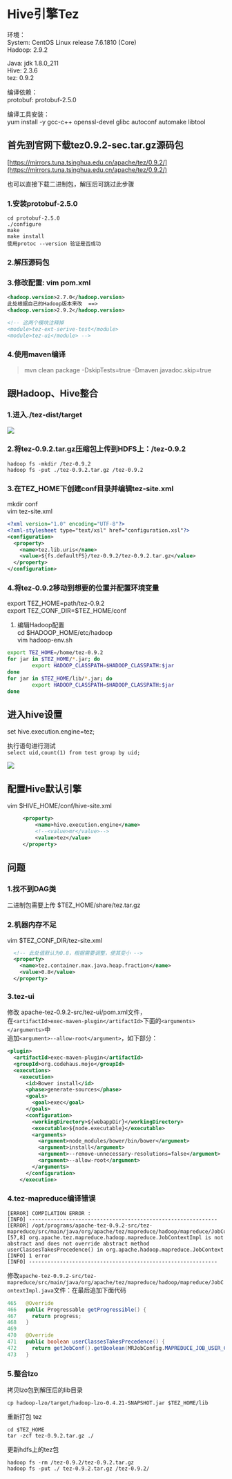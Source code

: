 # Hive引擎Tez

环境：  
System: CentOS Linux release 7.6.1810 (Core)  
Hadoop: 2.9.2  

Java: jdk 1.8.0_211  
Hive: 2.3.6  
tez: 0.9.2  

编译依赖：  
protobuf: protobuf-2.5.0  

编译工具安装：  
yum install -y gcc-c++ openssl-devel glibc autoconf automake libtool  

## 首先到官网下载tez0.9.2-sec.tar.gz源码包

[https://mirrors.tuna.tsinghua.edu.cn/apache/tez/0.9.2/](https://mirrors.tuna.tsinghua.edu.cn/apache/tez/0.9.2/)

也可以直接下载二进制包，解压后可跳过此步骤

### 1.安装protobuf-2.5.0

```
cd protobuf-2.5.0  
./configure  
make  
make install  
使用protoc --version 验证是否成功
```

### 2.解压源码包

### 3.修改配置: vim pom.xml

```xml
<hadoop.version>2.7.0</hadoop.version>
此处根据自己的Hadoop版本来改  ==>
<hadoop.version>2.9.2</hadoop.version>

<!-- 这两个模块注释掉
<module>tez-ext-serive-test</module>
<module>tez-ui</module> -->
```

### 4.使用maven编译

> mvn clean package -DskipTests=true -Dmaven.javadoc.skip=true

## 跟Hadoop、Hive整合

### 1.进入./tez-dist/target

![](../../.gitbook/assets/hadoop/hive/2019-09-19_11-01.png)

### 2.将tez-0.9.2.tar.gz压缩包上传到HDFS上：/tez-0.9.2

```
hadoop fs -mkdir /tez-0.9.2
hadoop fs -put ./tez-0.9.2.tar.gz /tez-0.9.2
```
### 3.在TEZ_HOME下创建conf目录并编辑tez-site.xml  
mkdir conf  
vim tez-site.xml  
```xml
<?xml version="1.0" encoding="UTF-8"?>
<?xml-stylesheet type="text/xsl" href="configuration.xsl"?>
<configuration>
  <property>
    <name>tez.lib.uris</name>
    <value>${fs.defaultFS}/tez-0.9.2/tez-0.9.2.tar.gz</value>
  </property>
</configuration>
```
### 4.将tez-0.9.2移动到想要的位置并配置环境变量  
export TEZ_HOME=path/tez-0.9.2  
export TEZ_CONF_DIR=$TEZ_HOME/conf  
1. 编辑Hadoop配置  
cd $HADOOP_HOME/etc/hadoop  
vim hadoop-env.sh  
```bash
export TEZ_HOME=/home/tez-0.9.2
for jar in $TEZ_HOME/*.jar; do
        export HADOOP_CLASSPATH=$HADOOP_CLASSPATH:$jar
done
for jar in $TEZ_HOME/lib/*.jar; do
        export HADOOP_CLASSPATH=$HADOOP_CLASSPATH:$jar
done
```

## 进入hive设置

set hive.execution.engine=tez;

执行语句进行测试  
`select uid,count(1) from test group by uid;`

![](../../.gitbook/assets/hadoop/hive/2019-09-19_11-16.png)


## 配置Hive默认引擎

vim $HIVE_HOME/conf/hive-site.xml

```xml
     <property>
         <name>hive.execution.engine</name>
         <!--<value>mr</value>-->
         <value>tez</value>
     </property>
```


## 问题

### 1.找不到DAG类  

二进制包需要上传 $TEZ_HOME/share/tez.tar.gz

### 2.机器内存不足  

vim $TEZ_CONF_DIR/tez-site.xml

```xml
  <!-- 此处值默认为0.8，根据需要调整，使其变小 -->
  <property>
    <name>tez.container.max.java.heap.fraction</name>
    <value>0.8</value>
  </property>
```

### 3.tez-ui  

修改 apache-tez-0.9.2-src/tez-ui/pom.xml文件，  
在`<artifactId>exec-maven-plugin</artifactId>`下面的`<arguments></arguments>`中  
追加`<argument>--allow-root</argument>`，如下部分：  

```xml
<plugin>
  <artifactId>exec-maven-plugin</artifactId>
  <groupId>org.codehaus.mojo</groupId>
  <executions>
    <execution>
      <id>Bower install</id>
      <phase>generate-sources</phase>
      <goals>
        <goal>exec</goal>
      </goals>
      <configuration>
        <workingDirectory>${webappDir}</workingDirectory>
        <executable>${node.executable}</executable>
        <arguments>
          <argument>node_modules/bower/bin/bower</argument>
          <argument>install</argument>
          <argument>--remove-unnecessary-resolutions=false</argument>
          <argument>--allow-root</argument>
        </arguments>
      </configuration>
    </execution>
```

### 4.tez-mapreduce编译错误

```
[ERROR] COMPILATION ERROR : 
[INFO] -------------------------------------------------------------
[ERROR] /opt/programs/apache-tez-0.9.2-src/tez-mapreduce/src/main/java/org/apache/tez/mapreduce/hadoop/mapreduce/JobContextImpl.java:[57,8] org.apache.tez.mapreduce.hadoop.mapreduce.JobContextImpl is not abstract and does not override abstract method userClassesTakesPrecedence() in org.apache.hadoop.mapreduce.JobContext
[INFO] 1 error
[INFO] -------------------------------------------------------------
```

修改`apache-tez-0.9.2-src/tez-mapreduce/src/main/java/org/apache/tez/mapreduce/hadoop/mapreduce/JobContextImpl.java`文件：在最后追加下面代码

```java
465   @Override
466   public Progressable getProgressible() {
467     return progress;
468   }
469  
470   @Override
471   public boolean userClassesTakesPrecedence() {
472     return getJobConf().getBoolean(MRJobConfig.MAPREDUCE_JOB_USER_CLASSPATH_FIRST, false);
473   }
```

### 5.整合lzo

拷贝lzo包到解压后的lib目录

`cp hadoop-lzo/target/hadoop-lzo-0.4.21-SNAPSHOT.jar $TEZ_HOME/lib`

重新打包 tez

`cd $TEZ_HOME`  
`tar -zcf tez-0.9.2.tar.gz ./`

更新hdfs上的tez包

`hadoop fs -rm /tez-0.9.2/tez-0.9.2.tar.gz`  
`hadoop fs -put ./ tez-0.9.2.tar.gz /tez-0.9.2/`  




